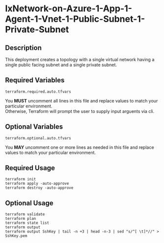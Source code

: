 # IxNetwork-on-Azure-1-App-1-Agent-1-Vnet-1-Public-Subnet-1-Private-Subnet

## Description
This deployment creates a topology with a single virtual network having a single public facing subnet and a single private subnet.

## Required Variables
```
terraform.required.auto.tfvars
```
You **MUST** uncomment all lines in this file and replace values to match your particular environment.  
Otherwise, Terraform will prompt the user to supply input arguents via cli.

## Optional Variables
```
terraform.optional.auto.tfvars
```
You **MAY** uncomment one or more lines as needed in this file and replace values to match your particular environment.

## Required Usage
```
terraform init
terraform apply -auto-approve
terraform destroy -auto-approve
```

## Optional Usage
```
terraform validate
terraform plan
terraform state list
terraform output
terraform output SshKey | tail -n +3 | head -n-3 | sed "s/^[ \t]*//" > SshKey.pem
```